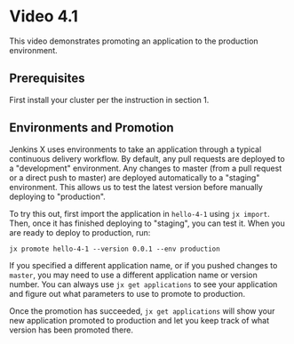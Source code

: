 # Video 4.1

This video demonstrates promoting an application to the production environment.

## Prerequisites

First install your cluster per the instruction in section 1.

## Environments and Promotion

Jenkins X uses environments to take an application through a typical
continuous delivery workflow. By default, any pull requests are deployed to
a "development" environment. Any changes to master (from a pull request or a
direct push to master) are deployed automatically to a "staging" environment.
This allows us to test the latest version before manually deploying to
"production".

To try this out, first import the application in `hello-4-1` using `jx import`.
Then, once it has finished deploying to "staging", you can test it. When you
are ready to deploy to production, run:

```
jx promote hello-4-1 --version 0.0.1 --env production
```

If you specified a different application name, or if you pushed changes to
`master`, you may need to use a different application name or version number.
You can always use `jx get applications` to see your application and figure
out what parameters to use to promote to production.

Once the promotion has succeeded, `jx get applications` will show your new
application promoted to production and let you keep track of what version has
been promoted there.
